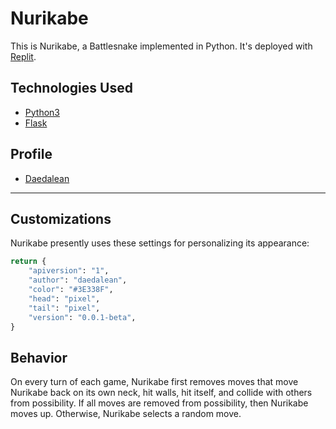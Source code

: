 # Nurikabe

This is Nurikabe, a Battlesnake implemented in Python. It's deployed with [Replit](https://repl.it).

## Technologies Used

* [Python3](https://www.python.org/)
* [Flask](https://flask.palletsprojects.com/)


## Profile

* [Daedalean](https://play.battlesnake.com/u/daedalean/)

---

## Customizations

Nurikabe presently uses these settings for personalizing its appearance:

```python
return {
    "apiversion": "1",
    "author": "daedalean",
    "color": "#3E338F",
    "head": "pixel",
    "tail": "pixel",
    "version": "0.0.1-beta",
}

```

## Behavior

On every turn of each game, Nurikabe first removes moves that move Nurikabe back on its own neck, hit walls, hit itself, and collide with others from possibility. If all moves are removed from possibility, then Nurikabe moves up. Otherwise, Nurikabe selects a random move.
